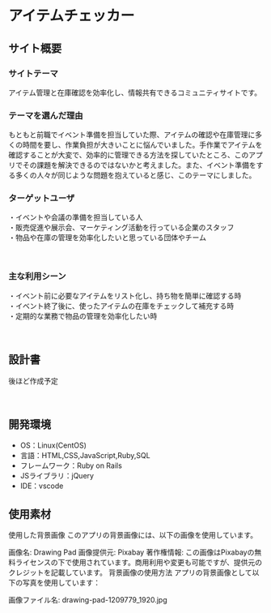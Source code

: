 # アイテムチェッカー

## サイト概要
### サイトテーマ
アイテム管理と在庫確認を効率化し、情報共有できるコミュニティサイトです。

### テーマを選んだ理由
もともと前職でイベント準備を担当していた際、アイテムの確認や在庫管理に多くの時間を要し、作業負担が大きいことに悩んでいました。手作業でアイテムを確認することが大変で、効率的に管理できる方法を探していたところ、このアプリでその課題を解決できるのではないかと考えました。また、イベント準備をする多くの人々が同じような問題を抱えていると感じ、このテーマにしました。

### ターゲットユーザ
・イベントや会議の準備を担当している人  
・販売促進や展示会、マーケティング活動を行っている企業のスタッフ  
・物品や在庫の管理を効率化したいと思っている団体やチーム

​
### 主な利用シーン
・イベント前に必要なアイテムをリスト化し、持ち物を簡単に確認する時  
・イベント終了後に、使ったアイテムの在庫をチェックして補充する時  
・定期的な業務で物品の管理を効率化したい時

​
## 設計書
後ほど作成予定

​
## 開発環境
- OS：Linux(CentOS)
- 言語：HTML,CSS,JavaScript,Ruby,SQL
- フレームワーク：Ruby on Rails
- JSライブラリ：jQuery
- IDE：vscode
​
## 使用素材
使用した背景画像
このアプリの背景画像には、以下の画像を使用しています。

画像名: Drawing Pad
画像提供元: Pixabay
著作権情報: この画像はPixabayの無料ライセンスの下で使用されています。商用利用や変更も可能ですが、提供元のクレジットを記載しています。
背景画像の使用方法
アプリの背景画像として以下の写真を使用しています：

画像ファイル名: drawing-pad-1209779_1920.jpg
